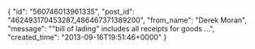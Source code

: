  {
   "id": "560746013961335",
   "post_id": "462493170453287_486467371389200",
   "from_name": "Derek Moran",
   "message": "\"bill of lading\" includes all receipts for goods ...",
   "created_time": "2013-09-16T19:51:46+0000"
 }
